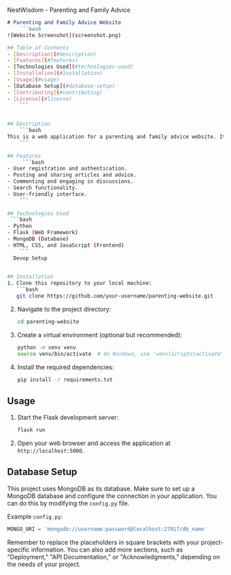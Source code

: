 NestWisdom - Parenting and Family Advice 

```markdown
# Parenting and Family Advice Website
    ```bash
![Website Screenshot](screenshot.png)

## Table of Contents
- [Description](#description)
- [Features](#features)
- [Technologies Used](#technologies-used)
- [Installation](#installation)
- [Usage](#usage)
- [Database Setup](#database-setup)
- [Contributing](#contributing)
- [License](#license)
    ```

     
## Description
    ```bash
This is a web application for a parenting and family advice website. It provides a platform for parents and families to find and share valuable advice, articles, and resources related to parenting, family life, and child development.
    ```
    
## Features
     ```bash
- User registration and authentication.
- Posting and sharing articles and advice.
- Commenting and engaging in discussions.
- Search functionality.
- User-friendly interface.
    ```
    
## Technologies Used
 ```bash
- Python
- Flask (Web Framework)
- MongoDB (Database)
- HTML, CSS, and JavaScript (Frontend)
    ```
  Devop Setup
  

## Installation
1. Clone this repository to your local machine:
   ```bash
   git clone https://github.com/your-username/parenting-website.git
   ```

2. Navigate to the project directory:
   ```bash
   cd parenting-website
   ```

3. Create a virtual environment (optional but recommended):
   ```bash
   python -m venv venv
   source venv/bin/activate  # On Windows, use 'venv\Scripts\activate'
   ```

4. Install the required dependencies:
   ```bash
   pip install -r requirements.txt
   ```

## Usage
1. Start the Flask development server:
   ```bash
   flask run
   ```

2. Open your web browser and access the application at `http://localhost:5000`.

## Database Setup
This project uses MongoDB as its database. Make sure to set up a MongoDB database and configure the connection in your application. You can do this by modifying the `config.py` file.

Example `config.py`:
```python
MONGO_URI = 'mongodb://username:password@localhost:27017/db_name'
```


Remember to replace the placeholders in square brackets with your project-specific information. You can also add more sections, such as "Deployment," "API Documentation," or "Acknowledgments," depending on the needs of your project.

